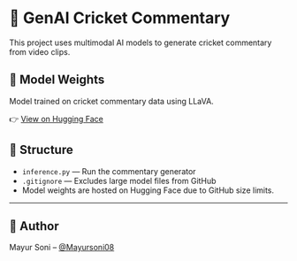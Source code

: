 
# 🏏 GenAI Cricket Commentary

This project uses multimodal AI models to generate cricket commentary from video clips.

## 🚀 Model Weights

Model trained on cricket commentary data using LLaVA.

👉 [View on Hugging Face](https://huggingface.co/may-ur08/llava-commentary-gen)

## 📂 Structure

- `inference.py` — Run the commentary generator
- `.gitignore` — Excludes large model files from GitHub
- Model weights are hosted on Hugging Face due to GitHub size limits.

---

## 🧠 Author

Mayur Soni – [@Mayursoni08](https://github.com/Mayursoni08)
